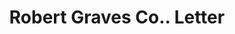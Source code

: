 ---
doi: 10.7916/D8JD67WZ
date_other: '1911'
date_other_textual: '1911'
form: correspondence
genre:
- Letters (correspondence)
name:
- Robert Graves Co.
object_in_context_url: https://biggert.cul.columbia.edu/items/view/ave_biggert_01109
subject_hierarchical_geographic:
- New York, New York, United States
subject_name:
- Robert Graves Co.
title: Robert Graves Co.. Letter
sort_title: Robert Graves Co.. Letter
call_number: ave_biggert_01109
coordinates:
- 40.71277777777778,-74.00583333333333
pid: ave_biggert_01109
identifiers: ave_biggert_01109
thumbnail: https://derivativo-2.library.columbia.edu/iiif/2/ldpd:344889/full/!256,256/0/native.jpg
permalink: "/biggert/ave_biggert_01109/"
layout: iiif-image-page
---